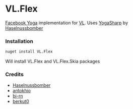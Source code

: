 # VL.Flex

[Facebook Yoga](https://github.com/facebook/yoga) implementation for [VL](https://visualprogramming.net/). Uses [YogaSharp](https://github.com/Haselnussbomber/YogaSharp/) by [Haselnussbomber
](https://github.com/Haselnussbomber)

### Installation

```sh
nuget install VL.Flex
```

Will install VL.Flex and VL.Flex.Skia packages

### Credits

- [Haselnussbomber](https://github.com/Haselnussbomber)
- [antokhio](https://github.com/antokhio)
- [bj-rn](https://github.com/bj-rn)
- [berkut0](https://github.com/berkut0)
